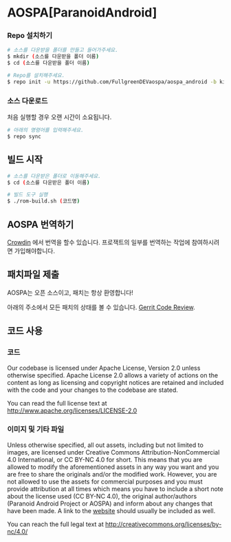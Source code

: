 # AOSPA[ParanoidAndroid] #

### Repo 설치하기 ###

```bash
# 소스를 다운받을 폴더를 만들고 들어가주세요.
$ mkdir (소스를 다운받을 폴더 이름)
$ cd (소스를 다운받을 폴더 이름)

# Repo를 설치해주세요.
$ repo init -u https://github.com/FullgreenDEVaospa/aospa_android -b kitkat
```

### 소스 다운로드 ###

처음 실행할 경우 오랜 시간이 소요됩니다.

```bash
# 아래의 명령어를 입력해주세요.
$ repo sync
```

## 빌드 시작 ##

```bash
# 소스를 다운받은 폴더로 이동해주세요.
$ cd (소스를 다운받은 폴더 이름)

# 빌드 도구 실행
$ ./rom-build.sh (코드명)
```

## AOSPA 번역하기 ##

[Crowdin](https://crowdin.net/project/aospa-framework) 에서 번역을 할수 있습니다. 프로잭트의 일부를 번역하는 작업에 참여하시려면 가입해야합니다.

## 패치파일 제출 ##

AOSPA는 오픈 소스이고, 패치는 항상 환영합니다!

아래의 주소에서 모든 패치의 상태를 볼 수 있습니다.
[Gerrit Code Review](https://gerrit.paranoidandroid.co/).

## 코드 사용 ##

### 코드 ###

Our codebase is licensed under Apache License, Version 2.0 unless otherwise specified. Apache
License 2.0 allows a variety of actions on the content as long as licensing and copyright
notices are retained and included with the code and your changes to the codebase are stated.

You can read the full license text at http://www.apache.org/licenses/LICENSE-2.0

### 이미지 및 기타 파일 ###

Unless otherwise specified, all out assets, including but not limited to images, are licensed
under Creative Commons Attribution-NonCommercial 4.0 International, or CC BY-NC 4.0 for short.
This means that you are allowed to modify the aforementioned assets in any way you want and
you are free to share the originals and/or the modified work. However, you are not allowed
to use the assets for commercial purposes and you must provide attribution at all times which
means you have to include a short note about the license used (CC BY-NC 4.0), the original
author/authors (Paranoid Android Project or AOSPA) and inform about any changes that have been
made. A link to the [website](http://aospa.co/) should usually be included as well.

You can reach the full legal text at http://creativecommons.org/licenses/by-nc/4.0/

